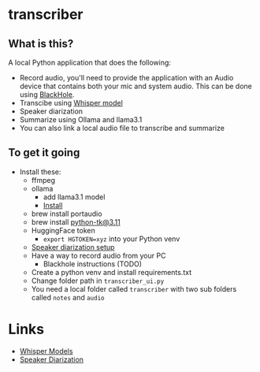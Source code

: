 # transcriber

## What is this?

A local Python application that does the following:
- Record audio, you'll need to provide the application with an Audio device that contains both your mic and system audio. This can be done using [BlackHole](https://existential.audio/blackhole/).
- Transcibe using [Whisper model](https://github.com/openai/whisper)  
- Speaker diarization
- Summarize using Ollama and llama3.1
- You can also link a local audio file to transcribe and summarize

## To get it going

- Install these:
  - ffmpeg
  - ollama
    - add llama3.1 model
    - [Install](https://ollama.com/download/mac)
  - brew install portaudio
  - brew install python-tk@3.11
  - HuggingFace token
    - `export HGTOKEN=xyz` into your Python venv
  - [Speaker diarization setup](https://huggingface.co/pyannote/speaker-diarization-3.1#requirements) 
  - Have a way to record audio from your PC
    - Blackhole instructions (TODO)
  - Create a python venv and install requirements.txt
  - Change folder path in `transcriber_ui.py`
  - You need a local folder called `transcriber` with two sub folders called `notes` and `audio`

# Links
 - [Whisper Models](https://github.com/openai/whisper?tab=readme-ov-file#available-models-and-languages)
 - [Speaker Diarization](https://huggingface.co/pyannote/speaker-diarization-3.1)
